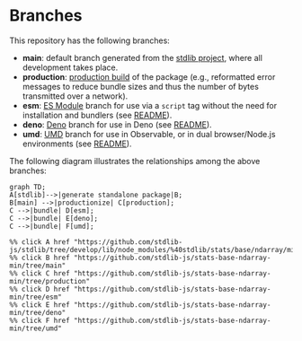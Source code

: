 <!--

@license Apache-2.0

Copyright (c) 2022 The Stdlib Authors.

Licensed under the Apache License, Version 2.0 (the "License");
you may not use this file except in compliance with the License.
You may obtain a copy of the License at

    http://www.apache.org/licenses/LICENSE-2.0

Unless required by applicable law or agreed to in writing, software
distributed under the License is distributed on an "AS IS" BASIS,
WITHOUT WARRANTIES OR CONDITIONS OF ANY KIND, either express or implied.
See the License for the specific language governing permissions and
limitations under the License.

-->

# Branches

This repository has the following branches:

-   **main**: default branch generated from the [stdlib project][stdlib-url], where all development takes place.
-   **production**: [production build][production-url] of the package (e.g., reformatted error messages to reduce bundle sizes and thus the number of bytes transmitted over a network).
-   **esm**: [ES Module][esm-url] branch for use via a `script` tag without the need for installation and bundlers (see [README][esm-readme]).
-   **deno**: [Deno][deno-url] branch for use in Deno (see [README][deno-readme]).
-   **umd**: [UMD][umd-url] branch for use in Observable, or in dual browser/Node.js environments (see [README][umd-readme]).

The following diagram illustrates the relationships among the above branches:

```mermaid
graph TD;
A[stdlib]-->|generate standalone package|B;
B[main] -->|productionize| C[production];
C -->|bundle| D[esm];
C -->|bundle| E[deno];
C -->|bundle| F[umd];

%% click A href "https://github.com/stdlib-js/stdlib/tree/develop/lib/node_modules/%40stdlib/stats/base/ndarray/min"
%% click B href "https://github.com/stdlib-js/stats-base-ndarray-min/tree/main"
%% click C href "https://github.com/stdlib-js/stats-base-ndarray-min/tree/production"
%% click D href "https://github.com/stdlib-js/stats-base-ndarray-min/tree/esm"
%% click E href "https://github.com/stdlib-js/stats-base-ndarray-min/tree/deno"
%% click F href "https://github.com/stdlib-js/stats-base-ndarray-min/tree/umd"
```

[stdlib-url]: https://github.com/stdlib-js/stdlib/tree/develop/lib/node_modules/%40stdlib/stats/base/ndarray/min
[production-url]: https://github.com/stdlib-js/stats-base-ndarray-min/tree/production
[deno-url]: https://github.com/stdlib-js/stats-base-ndarray-min/tree/deno
[deno-readme]: https://github.com/stdlib-js/stats-base-ndarray-min/blob/deno/README.md
[umd-url]: https://github.com/stdlib-js/stats-base-ndarray-min/tree/umd
[umd-readme]: https://github.com/stdlib-js/stats-base-ndarray-min/blob/umd/README.md
[esm-url]: https://github.com/stdlib-js/stats-base-ndarray-min/tree/esm
[esm-readme]: https://github.com/stdlib-js/stats-base-ndarray-min/blob/esm/README.md
